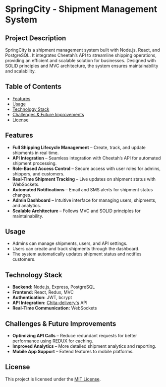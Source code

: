 # SpringCity - Shipment Management System

## Project Description
SpringCity is a shipment management system built with Node.js, React, and PostgreSQL. It integrates Cheetah’s API to streamline shipping operations, providing an efficient and scalable solution for businesses. Designed with SOLID principles and MVC architecture, the system ensures maintainability and scalability.

## Table of Contents
- [Features](#features)
- [Usage](#usage)
- [Technology Stack](#technology-stack)
- [Challenges & Future Improvements](#challenges--future-improvements)
- [License](#license)

## Features
- **Full Shipping Lifecycle Management** – Create, track, and update shipments in real time.
- **API Integration** – Seamless integration with Cheetah’s API for automated shipment processing.
- **Role-Based Access Control** – Secure access with user roles for admins, shippers, and customers.
- **Real-Time Shipment Tracking** – Live updates on shipment status with WebSockets.
- **Automated Notifications** – Email and SMS alerts for shipment status changes.
- **Admin Dashboard** – Intuitive interface for managing users, shipments, and analytics.
- **Scalable Architecture** – Follows MVC and SOLID principles for maintainability.

## Usage
- Admins can manage shipments, users, and API settings.
- Users can create and track shipments through the dashboard.
- The system automatically updates shipment status and notifies customers.

## Technology Stack
- **Backend:** Node.js, Express, PostgreSQL
- **Frontend:** React, Redux, MVC
- **Authentication:** JWT, bcrypt
- **API Integration:** [Chita-delivery's](https://chitadelivery.co.il/) API
- **Real-Time Communication:** WebSockets

## Challenges & Future Improvements
- **Optimizing API Calls** – Reduce redundant requests for better performance using REDUX for caching.
- **Improved Analytics** – More detailed shipment analytics and reporting.
- **Mobile App Support** – Extend features to mobile platforms.


## License
This project is licensed under the [MIT License](LICENSE).
